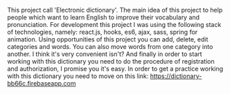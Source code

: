 This project call 'Electronic dictionary'. The main idea of this project to help people which want to learn English to improve their vocabulary and pronunciation. For development this project I was using the following stack of technologies, namely: react.js, hooks, es6, ajax, sass, spring for animation. Using opportunities of this project you can add, delete, edit categories and words. You can also move words from one category into another. I think it's very convenient isn't? And finally in order to start working with this dictionary you need to do the procedure of registration and authorization, I promise you it's easy. In order to get a practice working with this dictionary you need to move on this link: https://dictionary-bb66c.firebaseapp.com
